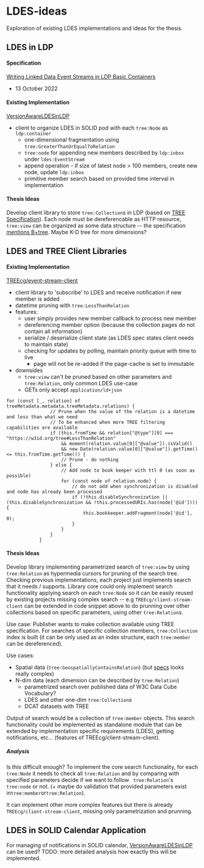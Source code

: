 # LDES-ideas

Exploration of existing LDES implementations and ideas for the thesis.

## LDES in LDP

#### Specification

[Writing Linked Data Event Streams in LDP Basic Containers](https://woutslabbinck.github.io/LDESinLDP/index.html#SES)

- 13 October 2022

#### Existing Implementation

[VersionAwareLDESinLDP](https://github.com/woutslabbinck/VersionAwareLDESinLDP)

- client to organize LDES in SOLID pod with each `tree:Node` as `ldp:container`
  - one-dimensional fragmentation using `tree:GreaterThanOrEqualToRelation`
  - `tree:node` for appending new members described by `ldp:inbox` under `ldes:EventStream`
  - append operation - if size of latest node > 100 members, create new node, update `ldp:inbox`
  - primitive member search based on provided time interval in implementation

#### Thesis Ideas

Develop client library to store `tree:Collection`s in LDP (based on [TREE Specification](https://treecg.github.io/specification/#Relation)). Each node must be dereferencable as HTTP resource, `tree:view` can be organized as some data structure -- the specification [mentions B+tree](<(https://woutslabbinck.github.io/LDESinLDP/index.html#b+-tree)>). Maybe K-D tree for more dimensions?

## LDES and TREE Client Libraries

#### Existing Implementation

[TREEcg/event-stream-client](https://github.com/TREEcg/event-stream-client)

- client library to 'subscribe' to LDES and receive notification if new member is added
- datetime pruning with `tree:LessThanRelation`
- features:
  - user simply provides new member callback to process new member
  - dereferencing member option (because the collection pages do not contain all information)
  - serialize / deserialize client state (as LDES spec states client needs to maintain state)
  - checking for updates by polling, maintain priority queue with time to live
    - page will not be re-added if the page-cache is set to immutable
- downsides
  - `tree:view` can't be pruned based on other parameters and `tree:Relation`, only common LDES use-case
  - GETs only accept `application/ld+json`

```
for (const [_, relation] of treeMetadata.metadata.treeMetadata.relations) {
                // Prune when the value of the relation is a datetime and less than what we need
                // To be enhanced when more TREE filtering capabilities are available
                if (this.fromTime && relation["@type"][0] === "https://w3id.org/tree#LessThanRelation"
                    && moment(relation.value[0]["@value"]).isValid()
                    && new Date(relation.value[0]["@value"]).getTime() <= this.fromTime.getTime()) {
                    // Prune - do nothing
                } else {
                    // Add node to book keeper with ttl 0 (as soon as possible)
                    for (const node of relation.node) {
                        // do not add when synchronization is disabled and node has already been processed
                        if (!this.disableSynchronization || (this.disableSynchronization && !this.processedURIs.has(node['@id']))) {
                            this.bookkeeper.addFragment(node['@id'], 0);
                        }
                    }
                }
            }
```

#### Thesis Ideas

Develop library implementing parametrized search of `tree:view` by using `tree:Relation` as hypermedia cursors for pruning of the search tree. Checking previous implementations, each project just implements search that it needs / supports. Library core could only implement search functionality applying search on each `tree:Node` so it can be easily reused by existing projects missing complex search -- e.g `TREEcg/client-stream-client` can be extended in code snippet above to do prunning over other collections based on specific parameters, using other `tree:Relation`s.

Use case: Publisher wants to make collection available using TREE specification. For searches of specific collection members, `tree:Collection` index is built (it can be only used as an index structure, each `tree:member` can be dereferenced).

Use cases:

- Spatial data (`tree:GeospatiallyContainsRelation`) (but [specs](https://en.wikipedia.org/wiki/DE-9IM) looks really complex)
- N-dim data (each dimension can be described by `tree:Relation`)
  - parametrized search over published data of W3C Data Cube Vocabulary?
  - LDES and other one-dim `tree:Collection`s
  - DCAT datasets with TREE

Output of search would be a collection of `tree:member` objects. This search functionality could be implemented as standalone module that can be extended by implementation specific requirements (LDES), getting notifications, etc... (features of TREEcg/client-stream-client).

##### Analysis

Is this difficult enough? To implement the core search functionality, for each `tree:Node` it needs to check all `tree:Relation` and by comparing with specified parameters decide if we want to follow ` tree:Relation`'s `tree:node` or not. (+ maybe do validation that provided parameters exist in`tree:member`or`tree:Relation`).

It can implement other more complex features but there is already `TREEcg/client-stream-client`, missing only parametrization and prunning.

## LDES in SOLID Calendar Application

For managing of notifications in SOLID calendar, [VersionAwareLDESinLDP](https://github.com/woutslabbinck/VersionAwareLDESinLDP) can be used? TODO: more detailed analysis how exactly this will be implemented.

